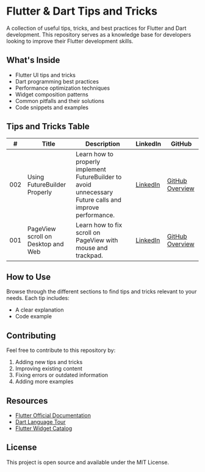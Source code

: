 # Flutter & Dart Tips and Tricks

A collection of useful tips, tricks, and best practices for Flutter and Dart development. This repository serves as a knowledge base for developers looking to improve their Flutter development skills.

## What's Inside

- Flutter UI tips and tricks
- Dart programming best practices
- Performance optimization techniques
- Widget composition patterns
- Common pitfalls and their solutions
- Code snippets and examples

## Tips and Tricks Table

| # | Title | Description | LinkedIn | GitHub |
|---|-------|-------------|-----------|-----------|
| 002 | Using FutureBuilder Properly | Learn how to properly implement FutureBuilder to avoid unnecessary Future calls and improve performance. | [LinkedIn](https://www.linkedin.com/feed/update/urn:li:activity:7326191684671750144/) | [GitHub Overview](https://github.com/abeso1/flutter-dart-tips-and-tricks/tree/main/tips_and_tricks/002%20-%20FutureBuilder%20used%20properly) |
| 001 | PageView scroll on Desktop and Web | Learn how to fix scroll on PageView with mouse and trackpad. | [LinkedIn](https://www.linkedin.com/feed/update/urn:li:activity:7325814193587154944/) | [GitHub Overview](https://github.com/abeso1/flutter-dart-tips-and-tricks/tree/main/tips_and_tricks/001%20-%20PageView%20scroll%20on%20Desktop%20and%20Web/README.md) |


## How to Use

Browse through the different sections to find tips and tricks relevant to your needs. Each tip includes:
- A clear explanation
- Code example

## Contributing

Feel free to contribute to this repository by:
1. Adding new tips and tricks
2. Improving existing content
3. Fixing errors or outdated information
4. Adding more examples

## Resources

- [Flutter Official Documentation](https://docs.flutter.dev/)
- [Dart Language Tour](https://dart.dev/guides/language/language-tour)
- [Flutter Widget Catalog](https://docs.flutter.dev/ui/widgets)

## License

This project is open source and available under the MIT License.
